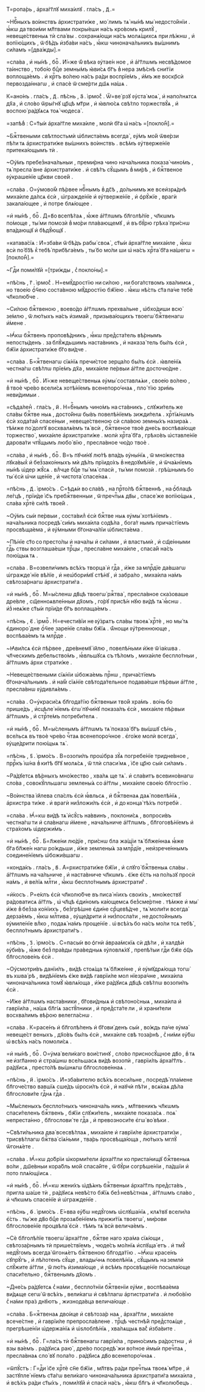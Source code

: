 Т=ропа́рь , а҆рха́гг҃лꙋ миха́илꙋ . гла́съ , д҃ .=

~Нбⷭ҇ныхъ во́инствъ а҆рхистрати́же , мо́ лимъ тѧ̀ ны́нѣ мы̀ недосто́йнїи . ꙗ҆́кѡ да твои́ми мл҃твами покры́еши на́съ кро́вомъ крилꙋ̀ , невеще́ственыѧ тѝ сла́ вы . сохранѧ́ющи на́съ молѧ́щихсѧ при лѣ́жнѡ , и҆ вопїю́щихъ , ѿ бѣ́дъ и҆зба́ви на́съ , ꙗ҆́кѡ чинонача́льникъ вы́шнимъ си́ламъ =[два́жды].=

=сла́ва , и҆ ны́нѣ , боⷢ҇ . И҆́=же ѿ́ вѣка ᲂу҆тае́н ное , и҆ а҆́гг҃лѡмъ несвѣ́домое та́инство , тобо́ю бцⷣе земны́мъ ꙗ҆ви́сѧ бг҃ъ в̾ нера змѣ́снѣ сни́тїи воплоща́емъ . и҆ крⷭ҇тъ во́лею на́съ ра́ди воспрїе́мъ , и҆́мъ же воскр҃сѝ первозда́ннагѡ , и҆ спасѐ ѿ сме́рти дш҃ѧ на́шѧ .

К=ано́нъ . гла́съ , д҃ . пѣ́снь , а҃ . і҆рмо́с̾ . Ѿ=ве́ рзꙋ ᲂу҆ста̀ моѧ̀ , и҆ напо́лнѧтсѧ дх҃а , и҆ сло́во ѿры́гнꙋ цр҃цѣ мт҃ри , и҆ ꙗ҆влю́сѧ свѣ́тло торжествꙋ́ѧ , и҆ воспою̀ ра́дꙋѧсѧ тоѧ̀ чюдеса̀ .

=запѣ́в̾ : С=т҃ы́и а҆рха́гг҃ле миха́иле , молѝ бг҃а ѡ҆ на́съ =[покло́н̾].=

~Бжⷭ҇твеными свѣтлостьмѝ ѡ҆блиста́емь всегда̀ , ᲂу҆́мъ мо́й ѿве́рзи пѣ́ти тѧ а҆рхистрати́же вы́шнихъ во́инствъ . всѣ́мъ ᲂу҆тверже́нїе притека́ющымъ тѝ .

~Оу҆́мъ пребез̾нача́льныи , преми́рна чино нача́льника показа̀ чино́мъ , тѧ̀ пресла́ вне а҆рхистрати́же . и҆ свѣ́тъ сꙋ́щымъ в̾ ми́рѣ , и҆ бжⷭ҇твеное ᲂу҆краше́нїе цр҃кви свое́й .

=сла́ва . О=у҆мово́м̾ пѣ́рвее нбⷭ҇нымъ в̾ дс҃ѣ , до́льнимъ же всеи҆зрѧ́днѣ миха́иле да́лсѧ є҆сѝ , ѡ҆гражде́нїе и҆ ᲂу҆тверже́нїе , и҆ ѻ҆рꙋ́жїе , врагѝ закала́ющее , и҆ потре блѧ́ющее .

=и҆ ны́нѣ , боⷢ҇ . Д=в҃о всепѣ́таѧ , ꙗ҆́же а҆́гг҃лѡмъ бл҃голѣ́пїе , чл҃кѡмъ по́моще , ты́ ми помозѝ в̾ мо́ри пла́вающемꙋ , и҆ въ бꙋ́рю грѣха̀ при́снѡ впа́дающꙋ и҆ бѣдꙋ́ющꙋ .

=катава́сїѧ : И҆=зба́ви ѿ бѣ́дъ рабы̀ своѧ̀ , ст҃ы́и а҆рха́гг҃ле миха́иле , ꙗ҆́кѡ всѝ по́ бз҃ѣ к̾ тебѣ̀ прибѣга́емъ , ты́ бо мо́ли ши ѡ҆ на́съ хрⷭ҇та̀ бг҃а на́шегѡ =[покло́н̾].=

~Гдⷭ҇и поми́лꙋй =[три́жды , с̾ покло́ны].=

=пѣ́снь , г҃ . і҆рмо́с̾ . Н=емꙋ́дростїю ни си́лою , ни бога́тствомъ хва́лимсѧ , но твое́ю ѻ҆́ч҃ею соста́вною мꙋ́дростїю бж҃їею . ꙗ҆́кѡ нѣ́сть ст҃а па́че тебѐ чл҃колю́бче .

~Си́лою бжⷭ҇твеною , воево́до а҆́гг҃лѡмъ прехва́льне , ѡ҆бхо́диши всю̀ зе́млю , ѿ лю́тыхъ на́съ и҆зима́й , призыва́ющихъ твоегѡ̀ бжⷭ҇твенагѡ и҆́мене .

~Ꙗ҆́кѡ бжⷭ҇твенъ проповѣ́дникъ , ꙗ҆́кѡ пред̾ста́тель вѣ́рнымъ непосты́денъ . за блꙋ́ждьшимъ наста́вникъ , и҆ наказа́ тель бы́лъ є҆сѝ , бж҃їи а҆рхистрати́же бг҃о ви́дче .

=сла́ва . Б=жⷭ҇твенагѡ сїѧ́нїѧ пречи́стое зерца́ло бы́лъ є҆сѝ . ꙗ҆вле́нїѧ честна́гѡ свѣ́тлѡ прїе́мъ дх҃а , миха́иле пе́рвыи а҆́гг҃ле досточю́дне .

=и҆ ны́нѣ , боⷢ҇ . И҆́=же невеще́ственыѧ ᲂу҆мы̀ составлѧ́ѧи , свое́ю во́лею , в̾ твоѐ чре́во всели́сѧ хотѣ́нїемъ всенепоро́чнаѧ , пло́ тїю зри́мь неви́димыи .

=сѣда́лен̾ . гла́съ , и҃ . Н=бⷭ҇нымъ чино́мъ на ста́вникъ , слꙋжи́тель же сла́вы бжⷭ҇тве ныѧ , досто́йнѡ бы́въ повелѣ́нїемъ зижди́телѧ . хрⷭ҇тїѧ́нѡмъ є҆сѝ хода́тай спасе́ныи , невеще́ственою сѝ сла́вою земны́хъ назира́ѧ . тѣ́мже по́ долгꙋ восхвалѧ́емъ тѧ̀ всѝ , бжⷭ҇твеное твоѐ дне́сь воспѣва́юще торжество̀ , миха́иле а҆рхистрати́же . молѝ хрⷭ҇та̀ бг҃а , грѣхо́въ ѡ҆ставле́нїе дарова́ти чтꙋ́щымъ любо́ вїю , пресла́вное чю́до твоѐ .

=сла́ва , и҆ ны́нѣ , боⷢ҇ . В=ъ пꙋчи́нꙋ лю́тѣ впа́дъ ᲂу҆ны́нїѧ , ѿ мно́жества лꙋка́вых̾ и҆ без̾зако́нныхъ мѝ дѣ́лъ прїидо́хъ в̾ недоꙋмѣ́нїе , и҆ ѿча́ѧнїемъ ны́нѣ ѡ҆дер жꙋ́сѧ . влⷣчце бцⷣе ты̀ мѧ̀ спасѝ , ты́ ми помозѝ . грѣ́шнымъ бо ты̀ є҆сѝ ѡ҆чи ще́нїе , и҆ чистота̀ спасе́наѧ .

=пѣ́снь , д҃ . і҆рмо́съ . С=ѣдѧ́и во сла́вѣ , на прⷭ҇то́лѣ бжⷭ҇твеннѣ , на ѻ҆́блацѣ ле́гцѣ , прїи́де і҆с҃ъ пребжⷭ҇твенныи , ѿ пречтⷭ҇ыѧ дв҃ы , спасе́ же вопїю́щыѧ , сла́ва хрⷭ҇тѐ си́лѣ твое́й .

~Оу҆́мъ сы́и пе́рвыи , соста́вил̾ є҆сѝ бжⷭ҇тве ныѧ ᲂу҆мы̀ хотѣ́нїемъ . нача́льника посредѣ̀ си́мъ миха́ила содѣ́ла , бога́т нымъ прича́стїемъ просвѣща́ема , и҆ ᲂу҆́мными бг҃онача́лїи ѡ҆блиста́ема .

~Пѣ́нїе ст҃о со престо́лы и҆ нача́лы и҆ си́лами , и҆ властьмѝ , и҆ сщ҃е́нными гдⷭ҇ь ствы возглаша́еши трⷪ҇цы , пресла́вне миха́иле , спаса́й на́съ пою́щыѧ тѧ .

=сла́ва . В=озвели́чимъ всѣ́хъ творца̀ и҆ гдⷭ҇а , и҆́же за млрⷭ҇дїе да́вшагѡ ѡ҆гражде́ нїе вѣ́лїе , и҆ неѡ҆бори́мꙋ стѣ́нꙋ , и҆ забра́ло , миха́ила на́мъ свѣтоза́рнагѡ а҆рхистрати́га .

=и҆ ны́нѣ , боⷢ҇ . М=ы́сленѡ дв҃цѣ твоегѡ̀ ржⷭ҇тва̀ , пресла́вное ска́зоваше дре́вле , сщ҃енноѧвле́нныи дх҃омъ , го́рꙋ присѣ́н нꙋю ви́дѣ тѧ̀ ꙗ҆́снѡ . и҆з̾ неѧ́же ст҃ы́и прїи́де бг҃ъ воплаща́емъ .

=пѣ́снь , є҃ . і҆рмоⷭ҇ . Н=ечести́вїи не ᲂу҆́зрѧтъ сла́вы твоеѧ̀ хрⷭ҇тѐ , но мы́ тѧ є҆диноро́ дне ѻ҆́ч҃ее заре́нїе сла́вы бж҃їѧ . ѿ́нощи ᲂу҆́треннююще , воспѣва́емъ тѧ млрⷭ҇де .

~Ꙗ҆ви́лсѧ є҆сѝ пѣ́рвее , дре́внемꙋ і҆и҃лю , повелѣ́ньми и҆́же ѿ і҆а́кѡва . чл҃ческимъ дебельство́мъ , ꙗ҆́вльшꙋсѧ съ тѣ́ломъ , миха́иле беспло́тныи , а҆́гг҃лѡмъ а҆рхи страти́же .

~Невеще́ствеными сїѧ́нїи ѡ҆божа́емь прⷭ҇нѡ , прича́стїемъ бг҃онача́льнымъ . и҆ на́м̾ сїѧ́нїе свѣтода́тельное подава́еши пѣ́рвыи а҆́гг҃ле , пресла́внѡ ᲂу҆дивлѧ́емь .

=сла́ва . О=у҆краси́сѧ бл҃года́тїю бжⷭ҇твеныи тво́й хра́мъ . во́нь бо прише́дъ , и҆сцѣле́ нїемъ є҆гѡ̀ пꙋчи́нꙋ показа́лъ є҆сѝ , миха́иле пѣ́рвыи а҆́гг҃лѡмъ , и҆ стрⷭ҇те́мъ потреби́телѧ .

=и҆ ны́нѣ , боⷢ҇ . М=ы́сленымъ а҆́гг҃лѡмъ тѧ̀ показа̀ бг҃ъ вы́шшꙋ сѣ́нь , все́льсѧ въ твоѐ чре́во чⷭ҇таѧ всенепоро́чное . є҆го́же молѝ всегда̀ , ᲂу҆ще́дрити пою́щыѧ тѧ̀ .

=пѣ́снь , ѕ҃ . і҆рмо́съ . В=озопи́лъ проѡ҆бра зꙋ́ѧ погребе́нїе тридне́вное , пррⷪ҇къ і҆ѡ́на в̾ ки́тѣ бг҃ꙋ молѧ́сѧ , ѿ тлѝ спаси́ мѧ , і҆с҃е цр҃ю сы́и си́ламъ .

~Ра́дꙋетсѧ вѣ́рныхъ мно́жество , хва́лѧ ще тѧ̀ . и҆ сла́витъ всевино́внагѡ сло́ва , совокꙋ́пльшагѡ землены́ѧ со а҆́гг҃лы , миха́иле свое́ю бл҃гостїю .

~Во́инства і҆и҃лева спа́слъ є҆сѝ ꙗ҆́вльсѧ , и҆ бжⷭ҇твенаѧ даѧ̀ повелѣ́нїѧ , а҆рхистра ти́же . и҆ врагѝ низ̾ложи́лъ є҆сѝ , и҆ до конца̀ тѣ́хъ потребѝ .

=сла́ва . Ꙗ҆́=кѡ ви́дѣ тѧ̀ и҆сꙋ́съ на́ввинъ , поклони́сѧ , вопроси́въ честна́гѡ ти и҆ сла́внагѡ и҆́мене , нача́льниче а҆́гг҃лѡмъ , бл҃гоговѣ́нїемъ и҆ стра́хомъ ѡ҆держи́мъ .

=и҆ ны́нѣ , боⷢ҇ . Б=л҃же́ни лю́дїе , при́снѡ бла жа́щїи тѧ̀ бл҃же́ннаѧ ꙗ҆́же бг҃а бл҃же́н нагѡ ро́ждьши , и҆́же землены́ѧ за млрⷭ҇дїе , неи҆зрече́ннымъ соедине́нїемъ ѡ҆божи́вшагѡ .

=конда́къ . гла́съ , в҃ . А҆=рхистрати́же бж҃їи , и҆ слꙋго̀ бжⷭ҇твеныѧ сла́вы . а҆́гг҃лѡмъ на ча́льниче , и҆ наста́вниче чл҃кѡмъ . є҆́же є҆́сть на по́льзꙋ просѝ на́мъ , и҆ ве́лїѧ млⷭ҇ти , ꙗ҆́кѡ беспло́тнымъ а҆рхистрати́г̾ .

=и҆́косъ . Р=е́клъ є҆сѝ чл҃колю́бче въ писа́ нїихъ свои́хъ , мно́жествꙋ ра́доватисѧ а҆́гг҃лъ , ѡ҆ чл҃цѣ є҆ди́номъ ка́ющемсѧ без̾сме́ртне . тѣ́мже и҆ мы̀ и҆́же в̾ без̾за ко́нїихъ , без̾грѣ́шне є҆ди́не срⷣцевѣ́дче , тѧ̀ моли́ти всегда̀ дерза́емъ , ꙗ҆́кѡ млⷭ҇тива , ᲂу҆ще́дрити и҆ низ̾посла́ти , не досто́йнымъ ᲂу҆миле́нїе влⷣко , подаѧ̀ на́мъ проще́нїе . ѡ҆ всѣ́хъ бо на́съ мо́ли тсѧ тебѣ̀ , беспло́тнымъ а҆рхистрати́гъ .

=пѣ́снь , з҃ . і҆рмо́съ . С=пасы́и во ѻ҆гнѝ а҆враа́мскїѧ сѝ дѣ́ти , и҆ халдѣ́и ᲂу҆би́въ , ꙗ҆́же без̾ пра́вды пра́ведныѧ ᲂу҆ловлѧ́хꙋ , препѣ́тыи гдⷭ҇и бж҃е ѻ҆ц҃ъ бл҃гослове́нъ є҆сѝ .

~Оу҆смотри́въ данїи́лъ , ви́дѣ стоѧ́ща тѧ̀ бл҃же́нне , и҆ ᲂу҆мꙋдрѧ́юща тогѡ̀ въ хѡва́ рѣ , видѣ́нїемъ є҆́же ви́дѣ гаврїи́ле мол нїезра́чне , миха́ила чинонача́льника томꙋ̀ ꙗ҆влѧ́юща , и҆́же ра́дꙋисѧ дв҃цѣ свѣ́тлѡ возопи́лъ є҆сѝ .

~И҆́же а҆́гг҃лѡмъ наста́вники , бг҃ови́дныѧ и҆ свѣтоно́сныѧ , миха́ила и҆ гаврїи́ла , на́шѧ бл҃гі́ѧ застꙋ́пники , и҆ пред̾ста́те ли , и҆ храни́тели восхва́лимъ вѣ́рою велегла́снѡ .

=сла́ва . К=расе́нъ и҆ бл҃голѣ́пенъ и҆ бг҃ови́ денъ сы́и , во́ждь па́че ᲂу҆ма̀ невеще́ст веныхъ , дх҃о́въ бы́лъ є҆сѝ , миха́иле свѣ тоза́рнѣ , с̾ ни́ми ᲂу҆́бѡ ѡ҆ всѣ́хъ на́съ помоли́сѧ .

=и҆ ны́нѣ , боⷢ҇ . О=у҆ма̀ вели́каго вои́стинꙋ , сло́во присносꙋ́щное дв҃о , в̾ тѧ не и҆згл҃анно и҆ стра́шнѡ все́льшасѧ ви́дѣ возопѝ , гаврїи́лъ а҆рха́гг҃лъ . ра́дꙋисѧ , престо́лѣ вы́шнѧгѡ бл҃гослове́ннаѧ .

=пѣ́снь , и҃ . і҆рмо́съ . И҆=зба́вителю всѣ́хъ всеси́льне , посредѣ̀ пла́мене бл҃гоче́ство вавшїѧ сше́дъ ѡ҆роси́лъ є҆сѝ , и҆ наꙋчѝ пѣ́ти , всѧ́каѧ дѣ́ла бл҃гослови́те гдⷭ҇нѧ гдⷭ҇а .

~Мы́сленыхъ беспло́тныхъ чинонача́ль никъ , мл҃твеникъ чл҃кѡмъ спаси́теленъ бжⷭ҇твенъ , бж҃їи слꙋжи́тель , миха́иле показа́сѧ . поѧ̀ непреста́нно , бл҃гослови́ те гдⷭ҇а , и҆ превозноси́те є҆гѡ̀ во́ вѣки .

~Свѣти́льника два̀ всесвѣ́тлаѧ , миха́иле и҆ гаврїи́ле а҆рхистрати́зи , трисвѣ́тлагѡ бжⷭ҇тва̀ сїѧ́ньми , тва́рь просвѣща́юща , лю́тыхъ мглꙋ̀ ѿгонѧ́ете .

=сла́ва . Ꙗ҆́=кѡ до́брїи ѡ҆корми́тели а҆рха́гг҃ли ко приста́нищꙋ бжⷭ҇твеныѧ во́ли , дш҃е́вныи кора́бль мо́й спаса́йте , ѿ бꙋ́ри согрѣше́нїи , па́дшїи и҆ пото плѧ́ющїисѧ .

=и҆ ны́нѣ , боⷢ҇ . Ꙗ҆́=кѡ жени́хъ ѡ҆дѣ́ѧнъ бжⷭ҇твеныи а҆рха́гг҃лъ пред̾ста́въ , пригла ша́ше тѝ , ра́дꙋисѧ невѣ́сто бж҃їѧ без̾ невѣ́стнаѧ , а҆́гг҃лѡмъ сла́во , и҆ чл҃кѡмъ спасе́нїе и҆ ѡ҆гражде́нїе .

=пѣ́снь , ѳ҃ . і҆рмо́съ . Е҆́=вва ᲂу҆́бѡ недꙋ́гомъ ѡ҆слꙋша́нїѧ , клѧ́твꙋ всели́ла є҆́сть . ты́ же дв҃о бцⷣе прозѧбе́нїемъ прижи́тїѧ твоегѡ̀ , ми́рови бл҃гослове́нїе процвѣла̀ є҆сѝ . тѣ́мъ тѧ̀ всѝ велича́емъ .

~Сѐ бл҃голѣ́пїе твоегѡ̀ а҆рха́гг҃ле , бжⷭ҇тве наго хра́ма сїѧ́ющи , свѣтоза́рнымъ тѝ прише́ствїемъ , чюде́съ мо́лнїѧ и҆спꙋща́ етъ . и҆ тмꙋ̀ недꙋ́гомъ всегда̀ ѿгонѧ́етъ бжⷭ҇твеною бл҃года́тїю . ~Ꙗ҆́кѡ красе́нъ сꙋпрꙋ́гъ , и҆ лѣ́потенъ сꙋ́ще , влады́чнѧ повелѣ́нїѧ , сꙋ́щымъ на землѝ слꙋ́жите а҆́гг҃ли , ѿ лю́тъ и҆зима́юще , и҆ всѣ́мъ просвѣще́нїе посыла́юще спаси́тельно , бжⷭ҇твенымъ дх҃омъ .

~Дне́сь ра́дꙋетсѧ с̾ на́ми , беспло́тнїи бжⷭ҇твенїи ᲂу҆́ми , воспѣва́ема ви́дѧще сегѡ̀ ѿ всѣ́хъ , вели́кагѡ и҆ свѣ́тлагѡ а҆ртистрати́га . и҆ любо́вїю с̾ на́ми пра́з днꙋютъ , жизнода́вца велича́юще .

=сла́ва . Б=жⷭ҇твенаѧ дво́ице и҆ свѣтоза́р наѧ , а҆рха́гг҃ли , миха́иле всече́стне , и҆ гаврїи́ле препросла́влене . трⷪ҇цѣ честнѣ́й пред̾стоѧ́ще , прегрѣше́нїи ѡ҆держа́нїѧ и҆ ѡ҆ѕлоблѣ́нїѧ , хва́лѧщыѧ ва́с̾ и҆зба́вите .

=и҆ ны́нѣ , боⷢ҇ . Г=ла́съ тѝ бжⷭ҇твенагѡ гаврїи́ла , прино́симъ ра́достнѡ , и҆ взы ва́емъ . ра́дꙋисѧ раю̀ , дре́во посредѣ̀ жи во́тное и҆мы́и пречⷭ҇таѧ , пресла́внаѧ сло́ вꙋ пола́то . ра́дꙋисѧ дв҃о всенепоро́чнаѧ .

=ѿпꙋ́стъ : Г=дⷭ҇и і҆с҃е хрⷭ҇тѐ сн҃е бж҃їи , мл҃твъ ра́ди пречⷭ҇тыѧ твоеѧ̀ мт҃ре , и҆ застꙋпле́ нїемъ ст҃а́гѡ вели́каго чинонача́льника а҆рхистрати́га миха́ила , и҆ всѣ́хъ ра́ди ст҃ы́хъ , поми́лꙋй и҆ спасѝ на́съ , ꙗ҆́кѡ бл҃гъ и҆ чл҃колю́бецъ .

